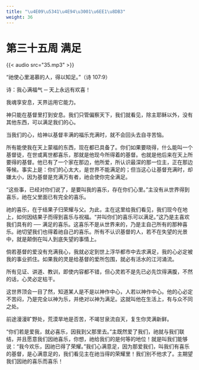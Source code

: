 ```yaml
---
title: "\u4E09\u5341\u4E94\u3001\u6EE1\u8DB3"
weight: 36
---
```


# 第三十五周 满足

{{< audio src="35.mp3" >}}


“祂使心里渴慕的人，得以知足。”（诗 107:9）

诗：我心满福气 ─ 天上永远有欢喜！

我魂享安息，天界运用它能力。

神只能在基督里打到安息。我们只管偏察天下，我们就看见，除主耶稣以外，没有其他东西，可以满足我们的心。

当我们的心，给神以基督丰满的福乐充满时，就不会回头去自寻苦恼。

所有能使我在天上蒙福的东西，现在都已具备了。你们如果要晓得，什么能叫一个基督徒，在世或离世都喜乐，那就是他现今所得着的基督。也就是他后来在天上所要得的基督。他已有了一个家在那边，他所爱，所认识最深的那一位主，正在那边等候。事实上是：你们的心太大，是世界不能满足的；但当这心让基督充满时，却嫌太小，因为基督是充满万有者，祂会使你完全满足。

“这些事，已经对你们说了，是要叫我的喜乐，存在你们心里。”主没有从世界得到喜乐，祂在父里面已有完全的喜乐。

祂的喜乐，在于结果子归荣耀与父。为此，主在这里给我们看见，我们现今在地上，如何因结果子而得到喜乐与祝福。“并叫你们的喜乐可以满足。”这乃是主喜欢我们具有的 ── 满足的喜乐。这喜乐不是从世界来的，乃是主自己所有的那种喜乐。祂切望我们也得着祂自己的喜乐。所有不认识基督的人，若不在失望的光景中，就是颠倒在叫人到底失望的事情上。

倘若基督的爱没有充满我心，我就必定到世上浮华都市中去求满足，我的心必定被我的事业抓住。如果我的灵是给基督的爱所包围，就必有活水的江河涌流。

所有见证、讲道、教训，即使内容都不错，但心灵若不是先已必先饮得满腹，不然的话，心灵必定枯干。

这世界顶会一目了然，知道某人是不是以神作中心，人若以神作中心。他的心必定不苦闷，乃是完全以神为乐，并绝对以神为满足。这就叫他在生活上，有与众不同之处。

前途漫漫旷野处，荒漠旱地是否苦，不竭甘泉流自天，复生你灵满新鲜。

“你们若是爱我，就必喜乐，因我到父那里去。”主既然爱了我们，祂就与我们联结，并且愿意我们因祂喜乐，你想，祂给我们的是何等的地位！就是叫我们能够说：“我今欢乐，因祂已得了荣耀。”我们心满意足，因为那爱我们，叫我们有喜乐的基督，是心满意足的，我们看见主在祂当得的荣耀里！我们别不他求了。主期望我们因祂的喜乐而喜乐！